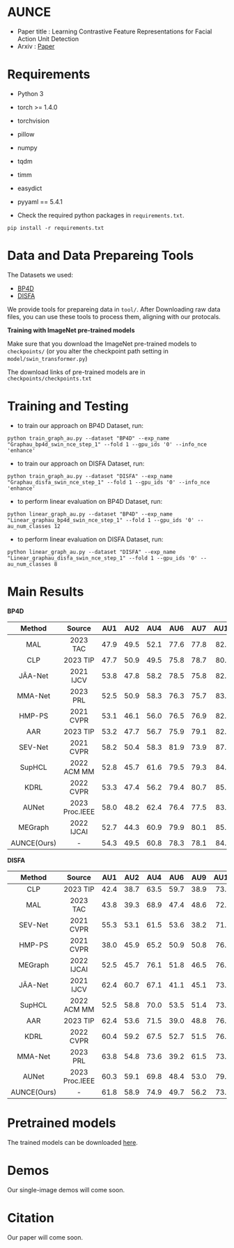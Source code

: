 AUNCE
=
- Paper title : Learning Contrastive Feature Representations for Facial Action Unit Detection
- Arxiv : [Paper](https://arxiv.org/abs/2402.06165)

Requirements
=
- Python 3
- torch >= 1.4.0
- torchvision
- pillow
- numpy
- tqdm
- timm
- easydict
- pyyaml == 5.4.1

- Check the required python packages in `requirements.txt`.
```
pip install -r requirements.txt
```
Data and Data Prepareing Tools
=
The Datasets we used:
  * [BP4D](http://www.cs.binghamton.edu/~lijun/Research/3DFE/3DFE_Analysis.html)
  * [DISFA](http://mohammadmahoor.com/disfa-contact-form/)

We provide tools for prepareing data in ```tool/```.
After Downloading raw data files, you can use these tools to process them, aligning with our protocals.


**Training with ImageNet pre-trained models**

Make sure that you download the ImageNet pre-trained models to `checkpoints/` (or you alter the checkpoint path setting in `model/swin_transformer.py`)

The download links of pre-trained models are in `checkpoints/checkpoints.txt`

Training and Testing
=
- to train our approach on BP4D Dataset, run:
```
python train_graph_au.py --dataset "BP4D" --exp_name "Graphau_bp4d_swin_nce_step_1" --fold 1 --gpu_ids '0' --info_nce 'enhance' 
```

- to train our approach on DISFA Dataset, run:
```
python train_graph_au.py --dataset "DISFA" --exp_name "Graphau_disfa_swin_nce_step_1" --fold 1 --gpu_ids '0' --info_nce 'enhance' 
```

- to perform linear evaluation on BP4D Dataset, run:
```
python linear_graph_au.py --dataset "BP4D" --exp_name "Linear_graphau_bp4d_swin_nce_step_1" --fold 1 --gpu_ids '0' --au_num_classes 12
```

- to perform linear evaluation on DISFA Dataset, run:
```
python linear_graph_au.py --dataset "DISFA" --exp_name "Linear_graphau_disfa_swin_nce_step_1" --fold 1 --gpu_ids '0' --au_num_classes 8
```
Main Results
=
**BP4D**

|   Method   |   Source   | AU1 | AU2 | AU4 | AU6 | AU7 | AU10 | AU12 | AU14 | AU15 | AU17 | AU23 | AU24 | Avg. |
| :-------: | :-----------: | :---: | :---: | :---: | :---: | :---: | :---: | :---: | :---: | :---: | :---: | :---: | :---: | :---: |
| MAL |  2023 TAC  | 47.9 | 49.5 | 52.1 | 77.6 | 77.8 | 82.8 | 88.3 | 66.4 | 49.7 | 59.7 | 45.2 | 48.5 | 62.2 |
| CLP |  2023 TIP  | 47.7 | 50.9 | 49.5 | 75.8 | 78.7 | 80.2 | 84.1 | 67.1 | 52.0 | 62.7 | 45.7 | 54.8 | 62.4 |
| JÂA-Net |  2021 IJCV  | 53.8 | 47.8 | 58.2 | 78.5 | 75.8 | 82.7 | 88.2 | 63.7 | 43.3 | 61.8 | 45.6 | 49.9 | 62.4 |
| MMA-Net |  2023 PRL  | 52.5 | 50.9 | 58.3 | 76.3 | 75.7 | 83.8 | 87.9 | 63.8 | 48.7 | 61.7 | 46.5 | 54.4 | 63.4 |
| HMP-PS |  2021 CVPR  | 53.1 | 46.1 | 56.0 | 76.5 | 76.9 | 82.1 | 86.4 | 64.8 | 51.5 | 63.0 | 49.9 | 54.5 | 63.4 |
| AAR |  2023 TIP  | 53.2 | 47.7 | 56.7 | 75.9 | 79.1 | 82.9 | 88.6 | 60.5 | 51.5 | 61.9 | 51.0 | 56.8 | 63.8 |
| SEV-Net |  2021 CVPR  | 58.2 | 50.4 | 58.3 | 81.9 | 73.9 | 87.7 | 87.5 | 61.6 | 52.6 | 62.2 | 44.6 | 47.6 | 63.9 |
| SupHCL |  2022 ACM MM  | 52.8 | 45.7 | 61.6 | 79.5 | 79.3 | 84.7 | 86.9 | 67.6 | 51.4 | 62.5 | 48.6 | 52.3 | 64.4 |
| KDRL |  2022 CVPR  | 53.3 | 47.4 | 56.2 | 79.4 | 80.7 | 85.1 | 89.0 | 67.4 | 55.9 | 61.9 | 48.5 | 49.0 | 64.5 |
| AUNet |  2023 Proc.IEEE  | 58.0 | 48.2 | 62.4 | 76.4 | 77.5 | 83.4 | 88.5 | 63.3 | 52.0 | 65.5 | 52.1 | 52.3 | 65.0 |
| MEGraph |  2022 IJCAI  | 52.7 | 44.3 | 60.9 | 79.9 | 80.1 | 85.3 | 89.2 | 69.4 | 55.4 | 64.4 | 49.8 | 55.1 | 65.5 |
| AUNCE(Ours) |       -      | 54.3 | 49.5 | 60.8 | 78.3 | 78.1 | 84.4 | 89.1 | 66.6 | 56.3 | 64.8 | 49.6 | 56.5 | 65.7 |

**DISFA**

|   Method   |   Source   | AU1 | AU2 | AU4 | AU6 | AU9 | AU12 | AU25 | AU26 | Avg. |
| :-------: | :-----------: | :---: | :---: | :---: | :---: | :---: | :---: | :---: | :---: | :---: |
| CLP |  2023 TIP  | 42.4 | 38.7 | 63.5 | 59.7 | 38.9 | 73.0 | 85.0 | 58.1 | 57.4 |
| MAL |  2023 TAC  | 43.8 | 39.3 | 68.9 | 47.4 | 48.6 | 72.7 | 90.6 | 52.6 | 58.0 |
| SEV-Net |  2021 CVPR  | 55.3 | 53.1 | 61.5 | 53.6 | 38.2 | 71.6 | 95.7 | 41.5 | 58.8 |
| HMP-PS |  2021 CVPR  | 38.0 | 45.9 | 65.2 | 50.9 | 50.8 | 76.0 | 93.3 | 67.6 | 61.0 |
| MEGraph |  2022 IJCAI  | 52.5 | 45.7 | 76.1 | 51.8 | 46.5 | 76.1 | 92.9 | 57.6 | 62.4 |
| JÂA-Net |  2021 IJCV  | 62.4 | 60.7 | 67.1 | 41.1 | 45.1 | 73.5 | 90.9 | 67.4 | 63.5 |
| SupHCL |  2022 ACM MM  | 52.5 | 58.8 | 70.0 | 53.5 | 51.4 | 73.1 | 95.6 | 58.0 | 64.1 |
| AAR |  2023 TIP  | 62.4 | 53.6 | 71.5 | 39.0 | 48.8 | 76.1 | 91.3 | 70.6 | 64.2 |
| KDRL |  2022 CVPR  | 60.4 | 59.2 | 67.5 | 52.7 | 51.5 | 76.1 | 91.3 | 57.7 | 64.5 |
| MMA-Net |  2023 PRL  | 63.8 | 54.8 | 73.6 | 39.2 | 61.5 | 73.1 | 92.3 | 70.5 | 66.0 |
| AUNet |  2023 Proc.IEEE  | 60.3 | 59.1 | 69.8 | 48.4 | 53.0 | 79.7 | 93.5 | 64.7 | 66.1 |
| AUNCE(Ours) |       -      | 61.8 | 58.9 | 74.9 | 49.7 | 56.2 | 73.5 | 92.1 | 64.2 | 66.4 |

Pretrained models
=
The trained models can be downloaded [here](https://drive.google.com/drive/folders/1UNyjXUiALkJO42WKh9hiVAQD_BN4XoD2?usp=sharing).

Demos
=
Our single-image demos will come soon.

Citation
=
Our paper will come soon.
